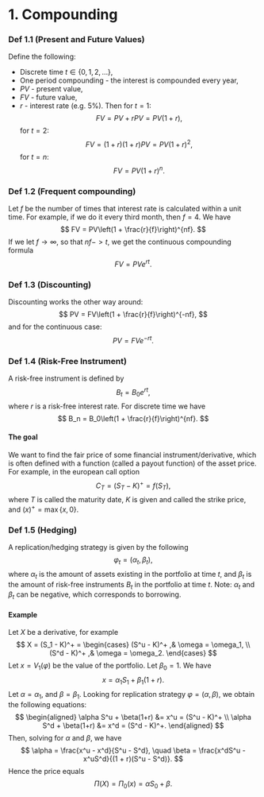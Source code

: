 # 1. Compounding
### Def 1.1 (Present and Future Values)
Define the following:
- Discrete time $t \in \{0, 1, 2, \dots \}$,
- One period compounding - the interest is compounded every year,
- $PV$ - present value,
- $FV$ - future value,
- $r$ - interest rate (e.g. $5\%$).
Then for $t=1$:
$$
FV = PV + rPV = PV(1+r),
$$
for $t=2$:
$$
FV = (1+r)(1+r)PV = PV(1+r)^2,
$$
for $t=n$:
$$
FV = PV(1+r)^n.
$$
### Def 1.2 (Frequent compounding)
Let $f$ be the number of times that interest rate is calculated within a unit time. For example, if we do it every third month, then $f=4$. We have
$$
FV = PV\left(1 + \frac{r}{f}\right)^{nf}.
$$
If we let $f \rightarrow \infty$, so that $nf -> t$, we get the continuous compounding formula
$$
FV = PVe^{rt}.
$$
### Def 1.3 (Discounting)
Discounting works the other way around:
$$
PV = FV\left(1 + \frac{r}{f}\right)^{-nf},
$$
and for the continuous case:
$$
PV = FVe^{-rt}.
$$
### Def 1.4 (Risk-Free Instrument)
A risk-free instrument is defined by
$$
B_t = B_0e^{rt},
$$
where $r$ is a risk-free interest rate. For discrete time we have
$$
B_n = B_0\left(1 + \frac{r}{f}\right)^{nf}.
$$
#### The goal
We want to find the fair price of some financial instrument/derivative, which is often defined with a function (called a payout function) of the asset price. For example, in the european call option
$$
C_T = (S_T - K)^+ = f(S_T),
$$
where $T$ is called the maturity date, $K$ is given and called the strike price, and $(x)^+ = \max\{x, 0\}$.
### Def 1.5 (Hedging)
A replication/hedging strategy is given by the following
$$
\varphi_t = (\alpha_t, \beta_t),
$$
where $\alpha_t$ is the amount of assets existing in the portfolio at time $t$, and $\beta_t$ is the amount of risk-free instruments $B_t$ in the portfolio at time $t$.
Note: $\alpha_t$ and $\beta_t$ can be negative, which corresponds to borrowing.
#### Example
Let $X$ be a derivative, for example 
$$
X = (S_1 - K)^+  = 
	\begin{cases}
	(S^u - K)^+ ,& \omega = \omega_1, \\
	(S^d - K)^+ ,& \omega = \omega_2.
	\end{cases}
$$
Let $x = V_1(\varphi)$ be the value of the portfolio. Let $\beta_0 = 1$. We have
$$
x = \alpha_1S_1 + \beta_1(1+r).
$$
Let $\alpha = \alpha_1$, and $\beta = \beta_1$. Looking for replication strategy $\varphi = (\alpha, \beta)$, we obtain the following equations:
$$
\begin{aligned}
\alpha S^u + \beta(1+r) &= x^u = (S^u - K)^+ \\
\alpha S^d + \beta(1+r) &= x^d = (S^d - K)^+.
\end{aligned}
$$
Then, solving for $\alpha$ and $\beta$, we have
$$
\alpha = \frac{x^u - x^d}{S^u - S^d}, \quad \beta = \frac{x^dS^u - x^uS^d}{(1 + r)(S^u - S^d)}.
$$
Hence the price equals
$$
\Pi(X) = \Pi_0(x) = \alpha S_0 + \beta.
$$
